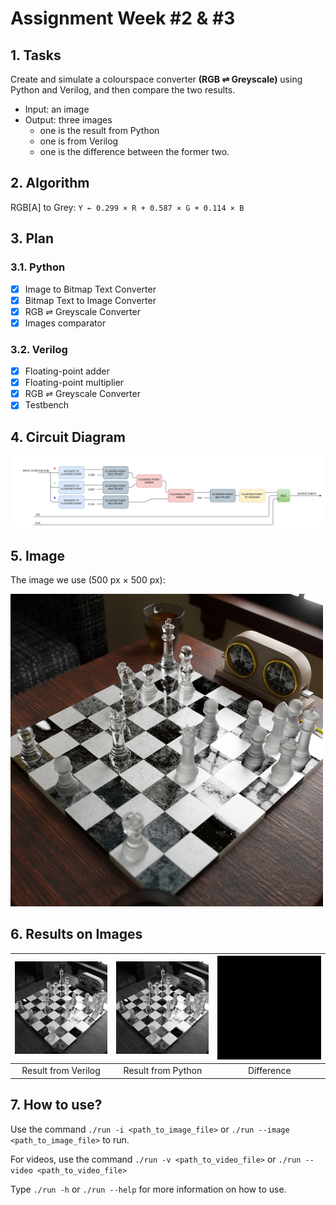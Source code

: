 # Assignment Week #2 & #3

## 1. Tasks

Create and simulate a colourspace converter **(RGB ⇌ Greyscale)** using Python and Verilog, and then compare the two results.

* Input: an image
* Output: three images
  * one is the result from Python
  * one is from Verilog
  * one is the difference between the former two.

## 2. Algorithm

RGB[A] to Grey: ```Y ← 0.299 × R + 0.587 × G + 0.114 × B```

## 3. Plan

### 3.1. Python
- [x] Image to Bitmap Text Converter
- [x] Bitmap Text to Image Converter
- [x] RGB ⇌ Greyscale Converter
- [x] Images comparator

### 3.2. Verilog
- [x] Floating-point adder
- [x] Floating-point multiplier
- [x] RGB ⇌ Greyscale Converter
- [x] Testbench

## 4. Circuit Diagram
![Circuit Diagram](Docs/Circuit-Diagram.png)

## 5. Image
The image we use (500 px × 500 px):

![Chess Artwork](Datasets/Images/chess.jpg)

## 6. Results on Images

![Result from Verilog](Docs/verilog_out.jpg) | ![Result from Python](Docs/python_out.jpg) | ![Difference](Docs/compareimg.jpg)
:-:|:-:|:-:
Result from Verilog | Result from Python | Difference

## 7. How to use?

Use the command `./run -i <path_to_image_file>` or `./run --image <path_to_image_file>` to run.

For videos, use the command `./run -v <path_to_video_file>` or `./run --video <path_to_video_file>`

Type `./run -h` or `./run --help` for more information on how to use.
